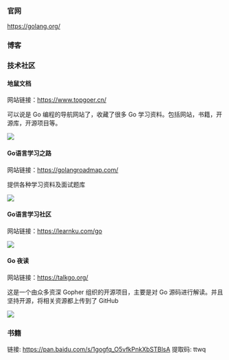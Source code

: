 ### 官网

https://golang.org/

### 博客


### 技术社区

#### 地鼠文档

网站链接：https://www.topgoer.cn/

可以说是 Go 编程的导航网站了，收藏了很多 Go 学习资料。包括网站，书籍，开源库，开源项目等。

![](https://mmbiz.qpic.cn/mmbiz_png/YQLyg1D0dltSPtjwiaxkCWeeavp7b8vNBOVJXmYgMFp9ibedkib0tEWPl6hxsaInEqNzzg0tqXFdyLsYPiaFMKSibVw/640?wx_fmt=png&tp=webp&wxfrom=5&wx_lazy=1&wx_co=1)

#### Go语言学习之路

网站链接：https://golangroadmap.com/

提供各种学习资料及面试题库

![](https://cdn.jsdelivr.net/gh/caijinlin/imgcdn/image-20220212211058972.png)

#### Go语言学习社区

网站链接：https://learnku.com/go

![](https://cdn.jsdelivr.net/gh/caijinlin/imgcdn/image-20220212211244146.png)

#### Go 夜读

网站链接：https://talkgo.org/

这是一个由众多资深 Gopher 组织的开源项目，主要是对 Go 源码进行解读。并且坚持开源，将相关资源都上传到了 GitHub

![](https://cdn.jsdelivr.net/gh/caijinlin/imgcdn/image-20220212211146713.png)


### 书籍

链接: https://pan.baidu.com/s/1gogfq_O5vfkPnkXbSTBlsA 提取码: ttwq
